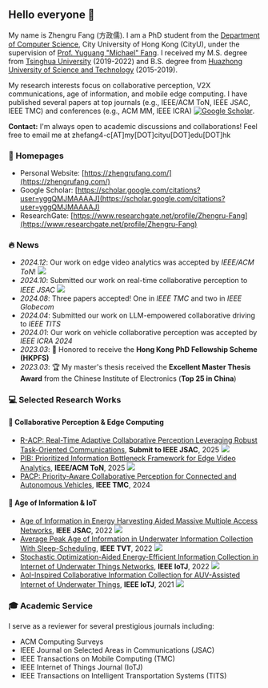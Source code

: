 ## Hello everyone 👋

My name is Zhengru Fang (方政儒). I am a PhD student from the [Department of Computer Science](https://www.cs.cityu.edu.hk/), City University of Hong Kong (CityU), under the supervision of [Prof. Yuguang "Michael" Fang](https://www.cs.cityu.edu.hk/~yugufang/). I received my M.S. degree from [Tsinghua University](https://www.ee.tsinghua.edu.cn/) (2019-2022) and B.S. degree from [Huazhong University of Science and Technology](https://www.hust.edu.cn/) (2015-2019).

My research interests focus on collaborative perception, V2X communications, age of information, and mobile edge computing. I have published several papers at top journals (e.g., IEEE/ACM ToN, IEEE JSAC, IEEE TMC) and conferences (e.g., ACM MM, IEEE ICRA) [![Google Scholar](https://img.shields.io/endpoint?url=https://raw.githubusercontent.com/fangzr/google-scholar-stats/main/badge-scholar-citations.json&logo=google-scholar&logoColor=white&color=0066cc&labelColor=333333)](https://scholar.google.com/citations?user=yggQMJMAAAAJ).

**Contact:** I'm always open to academic discussions and collaborations! Feel free to email me at zhefang4-c[AT]my[DOT]cityu[DOT]edu[DOT]hk

### 📎 Homepages
- Personal Website: [https://zhengrufang.com/](https://zhengrufang.com/)
- Google Scholar: [https://scholar.google.com/citations?user=yggQMJMAAAAJ](https://scholar.google.com/citations?user=yggQMJMAAAAJ) 
- ResearchGate: [https://www.researchgate.net/profile/Zhengru-Fang](https://www.researchgate.net/profile/Zhengru-Fang)

### 🔥 News
- *2024.12*: Our work on edge video analytics was accepted by *IEEE/ACM ToN*! [![](https://img.shields.io/github/stars/fangzr/PIB-Prioritized-Information-Bottleneck-Framework?style=social&label=Star)](https://github.com/fangzr/PIB-Prioritized-Information-Bottleneck-Framework/)
- *2024.10*: Submitted our work on real-time collaborative perception to *IEEE JSAC* [![](https://img.shields.io/github/stars/fangzr/R-ACP?style=social&label=Star)](https://github.com/fangzr/R-ACP/)
- *2024.08*: Three papers accepted! One in *IEEE TMC* and two in *IEEE Globecom*
- *2024.04*: Submitted our work on LLM-empowered collaborative driving to *IEEE TITS*
- *2024.01*: Our work on vehicle collaborative perception was accepted by *IEEE ICRA 2024*
- *2023.03*: 🎉 Honored to receive the **Hong Kong PhD Fellowship Scheme (HKPFS)**
- *2023.03*: 🏆 My master's thesis received the **Excellent Master Thesis Award** from the Chinese Institute of Electronics (**Top 25 in China**)

### 💻 Selected Research Works

#### 🚗 Collaborative Perception & Edge Computing
- [R-ACP: Real-Time Adaptive Collaborative Perception Leveraging Robust Task-Oriented Communications](https://www.researchgate.net/publication/384698682_Robust_Task-Oriented_Communication_Framework_for_Real-Time_Collaborative_Vision_Perception), **Submit to IEEE JSAC**, 2025 [![](https://img.shields.io/github/stars/fangzr/R-ACP?style=social&label=Star)](https://github.com/fangzr/R-ACP/)
- [PIB: Prioritized Information Bottleneck Framework for Edge Video Analytics](https://github.com/fangzr/PIB-Prioritized-Information-Bottleneck-Framework), **IEEE/ACM ToN**, 2025 [![](https://img.shields.io/github/stars/fangzr/PIB-Prioritized-Information-Bottleneck-Framework?style=social&label=Star)](https://github.com/fangzr/PIB-Prioritized-Information-Bottleneck-Framework/)
- [PACP: Priority-Aware Collaborative Perception for Connected and Autonomous Vehicles](https://www.researchgate.net/publication/383297181_PACP_Priority-Aware_Collaborative_Perception_for_Connected_and_Autonomous_Vehicles), **IEEE TMC**, 2024

#### 📡 Age of Information & IoT
- [Age of Information in Energy Harvesting Aided Massive Multiple Access Networks](https://ieeexplore.ieee.org/document/9681851/), **IEEE JSAC**, 2022 [![](https://img.shields.io/github/stars/fangzr/AoI-NGMA?style=social&label=Star)](https://github.com/fangzr/AoI-NGMA/)
- [Average Peak Age of Information in Underwater Information Collection With Sleep-Scheduling](https://www.researchgate.net/publication/360698689_Average_Peak_Age_of_Information_in_Underwater_Information_Collection_with_Sleep-scheduling), **IEEE TVT**, 2022 [![](https://img.shields.io/github/stars/fangzr/PAoI-AQM?style=social&label=Star)](https://github.com/fangzr/PAoI-AQM/)
- [Stochastic Optimization-Aided Energy-Efficient Information Collection in Internet of Underwater Things Networks](https://ieeexplore.ieee.org/document/9451536/), **IEEE IoTJ**, 2022 [![](https://img.shields.io/github/stars/fangzr/Stochastic-Optimization-IoUT?style=social&label=Star)](https://github.com/fangzr/Stochastic-Optimization-IoUT/)
- [AoI-Inspired Collaborative Information Collection for AUV-Assisted Internet of Underwater Things](https://ieeexplore.ieee.org/document/9312959), **IEEE IoTJ**, 2021 [![](https://img.shields.io/github/stars/fangzr/AoI-Inspired-Collaborative-Information-Collection?style=social&label=Star)](https://github.com/fangzr/AoI-Inspired-Collaborative-Information-Collection/)

### 🎓 Academic Service
I serve as a reviewer for several prestigious journals including:
- ACM Computing Surveys
- IEEE Journal on Selected Areas in Communications (JSAC)
- IEEE Transactions on Mobile Computing (TMC)
- IEEE Internet of Things Journal (IoTJ)
- IEEE Transactions on Intelligent Transportation Systems (TITS)
